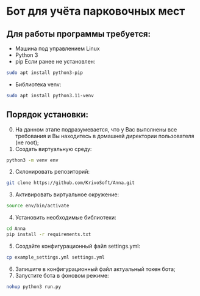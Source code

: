# Бот для учёта парковочных мест

## Для работы программы требуется:
- Машина под управлением Linux
- Python 3
- pip
Если ранее не установлен:
```bash
sudo apt install python3-pip
```
- Библиотека venv:
```bash
sudo apt install python3.11-venv
```


## Порядок установки:
0. На данном этапе подразумевается, что у Вас выполнены все требования и Вы находитесь в домашней директории пользователя (не root);
1. Создать виртуальную среду:
```bash
python3 -m venv env
```
2. Склонировать репозиторий:
```bash
git clone https://github.com/KrivoSoft/Anna.git
```
3. Активировать виртуальное окружение:
```bash
source env/bin/activate
```
4. Установить необходимые библиотеки: 
```bash
cd Anna
pip install -r requirements.txt 
```
5. Создайте конфигурационный файл settings.yml:
```bash
cp example_settings.yml settings.yml
``` 
6. Запишите в конфигурационный файл актуальный токен бота;
7. Запустите бота в фоновом режиме:
```bash
nohup python3 run.py
```
